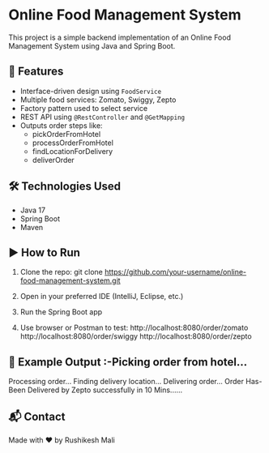 # Online Food Management System

This project is a simple backend implementation of an Online Food Management System using Java and Spring Boot.

## 📌 Features
- Interface-driven design using `FoodService`
- Multiple food services: Zomato, Swiggy, Zepto
- Factory pattern used to select service
- REST API using `@RestController` and `@GetMapping`
- Outputs order steps like:
  - pickOrderFromHotel
  - processOrderFromHotel
  - findLocationForDelivery
  - deliverOrder

## 🛠️ Technologies Used
- Java 17
- Spring Boot
- Maven

## ▶️ How to Run
1. Clone the repo:
git clone https://github.com/your-username/online-food-management-system.git

3. Open in your preferred IDE (IntelliJ, Eclipse, etc.)
4. Run the Spring Boot app
5. Use browser or Postman to test:
http://localhost:8080/order/zomato
http://localhost:8080/order/swiggy
http://localhost:8080/order/zepto
## 📄 Example Output :-Picking order from hotel...
Processing order...
Finding delivery location...
Delivering order...
Order Has-Been Delivered by Zepto successfully in 10 Mins......

## 📬 Contact
Made with ❤️ by Rushikesh Mali
